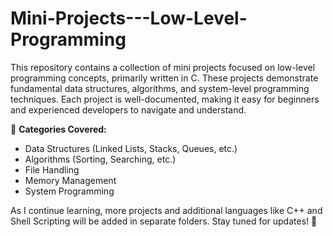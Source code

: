 # Mini-Projects---Low-Level-Programming

This repository contains a collection of mini projects focused on low-level programming concepts, primarily written in C. These projects demonstrate fundamental data structures, algorithms, and system-level programming techniques. Each project is well-documented, making it easy for beginners and experienced developers to navigate and understand.  

🔹 **Categories Covered:**  
- Data Structures (Linked Lists, Stacks, Queues, etc.)  
- Algorithms (Sorting, Searching, etc.)  
- File Handling  
- Memory Management  
- System Programming  

As I continue learning, more projects and additional languages like C++ and Shell Scripting will be added in separate folders. Stay tuned for updates! 🚀
